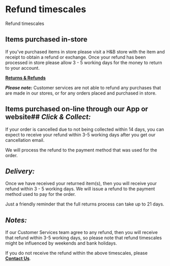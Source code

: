 # Refund timescales

Refund timescales
## Items purchased in-store
If you've purchased items in store please visit a H&B store with the item and receipt to obtain a refund or exchange. Once your refund has been processed in store please allow 3 - 5 working days for the money to return to your account.

[**Returns & Refunds**](https://www.hollandandbarrett.com/info/delivery-and-returns/returns/)

***Please note:*** Customer services are not able to refund any purchases that are made in our stores, or for any orders placed and purchased in store.
## Items purchased on-line through our App or website## *Click & Collect:*
If your order is cancelled due to not being collected within 14 days, you can expect to receive your refund within 3-5 working days after you get our cancellation email.

We will process the refund to the payment method that was used for the order.
## *Delivery:*
Once we have received your returned item(s), then you will receive your refund within 3 - 5 working days. We will issue a refund to the payment method used to pay for the order.

Just a friendly reminder that the full returns process can take up to 21 days.
## *Notes:*
If our Customer Services team agree to any refund, then you will receive that refund within 3-5 working days, so please note that refund timescales might be influenced by weekends and bank holidays.

If you do not receive the refund within the above timescales, please [**Contact Us**](https://help.hollandandbarrett.com/hc/en-gb/articles/20011957983378-Contact-us).
